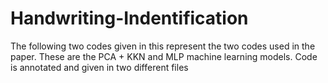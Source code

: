 # Handwriting-Indentification
The following two codes given in this represent the two codes used in the paper. These are the PCA + KKN and MLP machine learning models. Code is annotated and given in two different files
